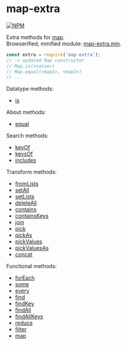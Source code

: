 # map-extra

[![NPM](https://nodei.co/npm/map-extra.png)](https://nodei.co/npm/map-extra/)

Extra methods for [map].<br>
Browserified, minified module: [map-extra.min].

```javascript
const extra = require('map-extra');
// -> updated Map constructor
// Map.is(<value>)
// Map.equal(<map1>, <map2>)
// ...
```

Datatype methods:
- [is](https://www.npmjs.com/package/map-is)

About methods:
- [equal](https://www.npmjs.com/package/map-equal)

Search methods:
- [keyOf](https://www.npmjs.com/package/entries-keyof)
- [keysOf](https://www.npmjs.com/package/entries-keysof)
- [includes](https://www.npmjs.com/package/entries-includes)

Transform methods:
- [fromLists](https://www.npmjs.com/package/map-fromlists)
- [setAll](https://www.npmjs.com/package/map-setall)
- [setLists](https://www.npmjs.com/package/map-setlists)
- [deleteAll](https://www.npmjs.com/package/map-deleteall)
- [contains](https://www.npmjs.com/package/map-contains)
- [containsKeys](https://www.npmjs.com/package/map-containskeys)
- [join](https://www.npmjs.com/package/entries-join)
- [pick](https://www.npmjs.com/package/map-pick)
- [pickAs](https://www.npmjs.com/package/map-pickas)
- [pickValues](https://www.npmjs.com/package/map-pickvalues)
- [pickValuesAs](https://www.npmjs.com/package/map-pickvaluesas)
- [concat](https://www.npmjs.com/package/map-concatof)


Functional methods:
- [forEach](https://www.npmjs.com/package/entries-foreach)
- [some](https://www.npmjs.com/package/entries-some)
- [every](https://www.npmjs.com/package/entries-every)
- [find](https://www.npmjs.com/package/entries-find)
- [findKey](https://www.npmjs.com/package/entries-findkey)
- [findAll](https://www.npmjs.com/package/entries-findall)
- [findAllKeys](https://www.npmjs.com/package/entries-findallkeys)
- [reduce](https://www.npmjs.com/package/entries-reduce)
- [filter](https://www.npmjs.com/package/map-filterto)
- [map](https://www.npmjs.com/package/map-mapto)


[map]: https://developer.mozilla.org/en-US/docs/Web/JavaScript/Reference/Global_Objects/Map
[map-extra.min]: https://www.npmjs.com/package/map-extra.min
